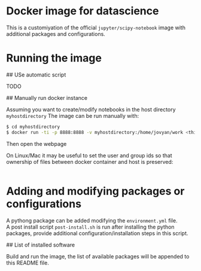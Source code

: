 # Docker image for datascience

This is a customiyation of the official `jupyter/scipy-notebook` image with additional
packages and configurations. 

# Running the image

## USe automatic script

TODO 

## Manually run docker instance

Assuming you want to create/modify notebooks in the host directory `myhostdirectory`
The image can be run manually with:

```bash
$ cd myhostdirectory
$ docker run -ti -p 8888:8888 -v myhostdirectory:/home/jovyan/work <this-image-or-derived>
```
Then open the webpage 

On Linux/Mac it may be useful to set the user and group ids so that ownership 
of files between docker container and host is preserved:

```bash
```


# Adding and modifying packages or configurations

A pythong package can be added modifying the `environment.yml` file.  
A post install script `post-install.sh` is run after installing the python packages, provide additional configuration/installation steps in this script.

## List of installed software

Build and run the image, the list of available packages will be appended to this README file.